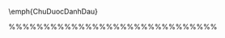 <!--@ Latex -->
<!-- Cần thêm nhiều ví dụ -->
<!-- Màu đỏ của số trang, đầu chương -->
<!-- Tiêu đề chương các mục có tiếng anh -->
<!-- ảnh,  bảng luôn căn giữa -->
<!-- ảnh,  bảng luôn  có 2 begin + end -->
<!-- ảnh luôn dùng [scale] -->
<!-- ảnh luôn có folder/main -->
<!-- \newpage phải ở bên ngoài main -->
<!--! có dùng màu -->
\emph{ChuDuocDanhDau}
<!--! có dùng ngăn cách -->
%%%%%%%%%%%%%%%%%%%%%%%%%%%%%%
<!-- \usepackage{wrapfig} -->
<!--@ Latex -->

